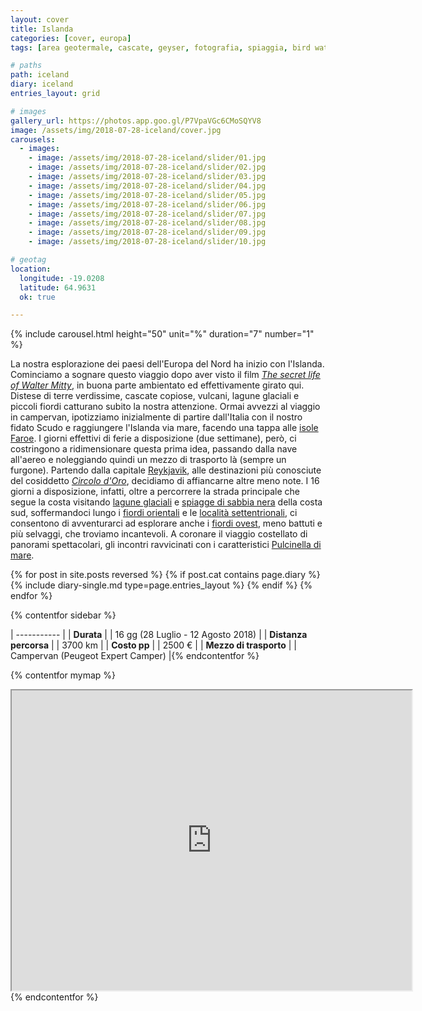 ```yaml
---
layout: cover
title: Islanda
categories: [cover, europa]
tags: [area geotermale, cascate, geyser, fotografia, spiaggia, bird watching, ghiacciaio, scogliere, fiordi]

# paths
path: iceland
diary: iceland
entries_layout: grid

# images
gallery_url: https://photos.app.goo.gl/P7VpaVGc6CMoSQYV8
image: /assets/img/2018-07-28-iceland/cover.jpg
carousels:
  - images: 
    - image: /assets/img/2018-07-28-iceland/slider/01.jpg
    - image: /assets/img/2018-07-28-iceland/slider/02.jpg
    - image: /assets/img/2018-07-28-iceland/slider/03.jpg
    - image: /assets/img/2018-07-28-iceland/slider/04.jpg
    - image: /assets/img/2018-07-28-iceland/slider/05.jpg
    - image: /assets/img/2018-07-28-iceland/slider/06.jpg
    - image: /assets/img/2018-07-28-iceland/slider/07.jpg
    - image: /assets/img/2018-07-28-iceland/slider/08.jpg
    - image: /assets/img/2018-07-28-iceland/slider/09.jpg
    - image: /assets/img/2018-07-28-iceland/slider/10.jpg

# geotag
location:
  longitude: -19.0208
  latitude: 64.9631
  ok: true

---
```


{% include carousel.html height="50" unit="%" duration="7" number="1" %}

La nostra esplorazione dei paesi dell'Europa del Nord ha inizio con l'Islanda. Cominciamo a sognare questo viaggio dopo aver visto il film [*The secret life of Walter Mitty*](https://it.wikipedia.org/wiki/I_sogni_segreti_di_Walter_Mitty), in buona parte ambientato ed effettivamente girato qui. Distese di terre verdissime, cascate copiose, vulcani, lagune glaciali e piccoli fiordi catturano subito la nostra attenzione.
Ormai avvezzi al viaggio in campervan, ipotizziamo inizialmente di partire dall'Italia con il nostro fidato Scudo e raggiungere l'Islanda via mare, facendo una tappa alle [isole Faroe](https://it.wikipedia.org/wiki/F%C3%A6r_%C3%98er). I giorni effettivi di ferie a disposizione (due settimane), però, ci costringono a ridimensionare questa prima idea, passando dalla nave all'aereo e noleggiando quindi un mezzo di trasporto là (sempre un furgone).
Partendo dalla capitale [Reykjavik](https://www.van42.com/2018/08/11/iceland_15-reykjavik.html), alle destinazioni più conosciute del cosiddetto [*Circolo d'Oro*](https://guidetoiceland.is/best-of-iceland/top-9-detours-on-the-golden-circle), decidiamo di affiancarne altre meno note. I 16 giorni a disposizione, infatti, oltre a percorrere la strada principale che segue la costa visitando [lagune glaciali](https://www.van42.com/2018/08/01/iceland_05-skaftafell.html) e [spiagge di sabbia nera](https://www.van42.com/2018/07/31/iceland_04-reynisfjara.html) della costa sud, soffermandoci lungo i [fiordi orientali](https://www.van42.com/2018/08/02/iceland_06-fiordi-est.html) e le [località settentrionali](https://www.van42.com/2018/08/04/iceland_08-myvatn.html), ci consentono di avventurarci ad esplorare anche i [fiordi ovest](https://www.van42.com/2018/08/06/iceland_10-fiordi-ovest.html), meno battuti e più selvaggi, che troviamo incantevoli. A coronare il viaggio costellato di panorami spettacolari, gli incontri ravvicinati con i caratteristici [Pulcinella di mare](https://www.van42.com/2018/08/03/iceland_07-fiordi-est.html).

<div class="entries-{{ page.entries_layout }}">
  {% for post in site.posts reversed %}
    {% if post.cat contains page.diary %}
      {% include diary-single.md type=page.entries_layout %}
    {% endif %}
  {% endfor %}
</div>

{% contentfor sidebar %}

  | ----------- |
  | **Durata**      |
    | 16 gg (28 Luglio - 12 Agosto 2018)   |
    | **Distanza percorsa** |
    | 3700 km |
    | **Costo pp**      |
    | 2500 €  |
    | **Mezzo di trasporto** |
    | Campervan (Peugeot Expert Camper) |{% endcontentfor %}

{% contentfor mymap %}
  <iframe src="https://www.google.com/maps/d/embed?mid=1AVTYS1o5HOrGJoYhK8TJbPP7c07xYo--&ehbc=2E312F" width="640" height="480"></iframe>
{% endcontentfor %}